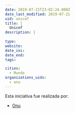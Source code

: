 ```yaml
---
date: 2019-07-21T23:02:24.000Z
date_last_modified: 2019-07-21
uid: unicef
title: |
  Unicef
description: |
  
type: 
website: 
date_ini: 
date_end: 
tags:

cities: 
  - Mundo
organizations_uids:
  - onu
---
```


Esta iniciativa fue realizada por:

- [Onu](/organizaciones/onu)
